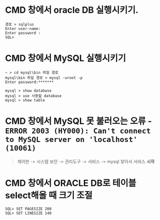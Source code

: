 # CMD 창에서 oracle DB 실행시키기.
```
경로 > sqlplus
Enter user-name: 
Enter password :
SQL> 
```


# CMD 창에서 MySQL 실행시키기
```
~ > cd mysql\bin 파일 경로
mysql\bin 파일 경로 > mysql -uroot -p
Enter password:*******

mysql > show database
mysql > use 사용할 database
mysql > show table
```

# CMD 창에서 MySQL 못 불러오는 오류 - ```ERROR 2003 (HY000): Can't connect to MySQL server on 'localhost' (10061)```

> 제어판 -> 시스템 보안 -> 관리도구 -> 서비스 -> mysql 찾아서 서비스 **시작**

# CMD 창에서 ORACLE DB로 테이블 select해올 때 크기 조절

```
SQL> SET PAGESIZE 200
SQL> SET LINESIZE 140

```

